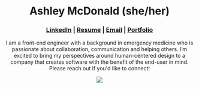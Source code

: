 <h1 align="center">Ashley McDonald (she/her)</h1>

<h3 align="center"><a href="https://www.linkedin.com/in/aemcdonald/">LinkedIn</a> | <a href=“https://github.com/aemcdonald/aemcdonald/files/5557986/AshleyMcDonaldResume.2.pdf">Resume</a> | <a href="mailto:ashley.mcdonald.e@gmail.com">Email</a> | <a href="https://alumni.turing.io/alumni/ashley-mcdonald">Portfolio</a></h3>

<p align="center">I am a front-end engineer with a background in emergency medicine who is passionate about collaboration, communication and helping others. I’m excited to bring my perspectives around human-centered design to a company that creates software with the benefit of the end-user in mind. Please reach out if you'd like to connect! </p> 

<p align="center"><img src="https://github-readme-stats.vercel.app/api?username=aemcdonald&show_icons=true&theme=nord"</p>
